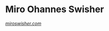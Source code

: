 # Miro Ohannes Swisher

[_miroswisher.com_](https://www.miroswisher.com)

<!---
MiroSwisher/MiroSwisher is a ✨ special ✨ repository because its `README.md` (this file) appears on your GitHub profile.
You can click the Preview link to take a look at your changes.
--->
